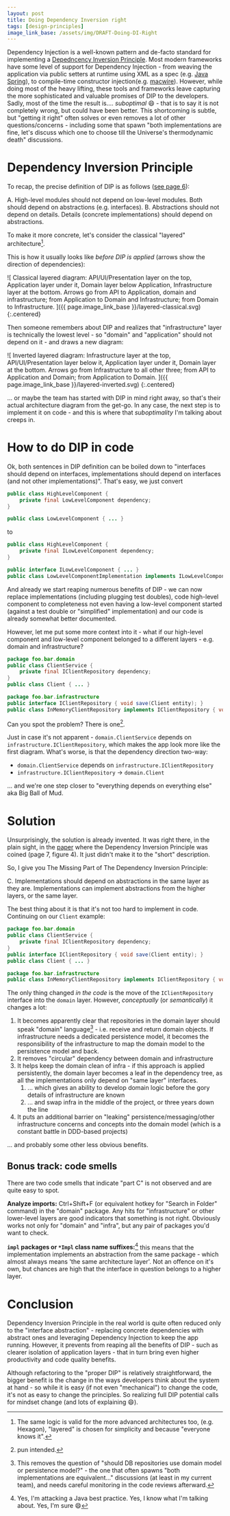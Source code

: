 ```yaml
---
layout: post
title: Doing Dependency Inversion right
tags: [design-principles]
image_link_base: /assets/img/DRAFT-Doing-DI-Right
---
```


Dependency Injection is a well-known pattern and de-facto standard for implementing a [Depedncency Inversion
Principle][DIP]. Most modern frameworks have some level of support for Dependency Injection - from weaving the 
application via public setters at runtime using XML as a spec (e.g. [Java Spring][spring]), to compile-time 
constructor injection(e.g. [macwire](https://github.com/softwaremill/macwire)). However, while doing most of
the heavy lifting, these tools and frameworks leave capturing the more sophisticated and valuable promises of DIP 
to the developers. Sadly, most of the time the result is.... _suboptimal_ :smile: - that is to say it is not completely
wrong, but could have been better. This shortcoming is subtle, but "getting it right" often solves or even removes
a lot of other questions/concerns - including some that spawn "both implementations are fine, let's discuss 
which one to choose till the Universe's thermodynamic death" discussions.

[DIP]: https://web.archive.org/web/20110714224327/http://www.objectmentor.com/resources/articles/dip.pdf
[spring]: https://docs.spring.io/spring/docs/current/spring-framework-reference/core.html#beans-factory-metadata
[spring-annotations]: https://docs.spring.io/spring/docs/current/spring-framework-reference/core.html#beans-annotation-config

# Dependency Inversion Principle

To recap, the precise definition of DIP is as follows ([see page 6][DIP]):

> 
A. High-level modules should not depend on low-level modules. Both should depend on abstractions (e.g. interfaces).
B. Abstractions should not depend on details. Details (concrete implementations) should depend on abstractions.

To make it more concrete, let's consider the classical "layered" architecture[^1].

This is how it usually looks like _before DIP is applied_ (arrows show the direction of dependencies):

![
    Classical layered diagram: API/UI/Presentation layer on the top, Application layer under it, 
    Domain layer below Application, Infrastructure layer at the bottom. 
    Arrows go from API to Application, domain and infrastructure; from Application to Domain and Infrastructure;
    from Domain to Infrastructure.
]({{ page.image_link_base }}/layered-classical.svg)
{:.centered}

Then someone remembers about DIP and realizes that "infrastructure" layer is technically the lowest level - so "domain"
and "application" should not depend on it - and draws a new diagram:

![
    Inverted layered diagram: Infrastructure layer at the top, API/UI/Presentation layer below it, 
    Application layer under it, Domain layer at the bottom. 
    Arrows go from Infrastructure to all other three; from API to Application and Domain; from Application to Domain.
]({{ page.image_link_base }}/layered-inverted.svg)
{:.centered}

[^1]: The same logic is valid for the more advanced architectures too, (e.g. Hexagon), "layered" is chosen for 
    simplicity and because "everyone knows it".
    
... or maybe the team has started with DIP in mind right away, so that's their actual architecture diagram from the get-go.
In any case, the next step is to implement it on code - and this is where that _suboptimality_ I'm talking about creeps in.

# How to do DIP in code 

Ok, both sentences in DIP definition can be boiled down to "interfaces should depend on interfaces, 
implementations should depend on interfaces (and not other implementations)". That's easy, we just convert 


```java
public class HighLevelComponent {
    private final LowLevelComponent dependency;
}

public class LowLevelComponent { ... }
``` 

to 

```java
public class HighLevelComponent {
    private final ILowLevelComponent dependency;
}

public interface ILowLevelComponent { ... }
public class LowLevelComponentImplementation implements ILowLevelComponent { ... }
```

And already we start reaping numerous benefits of DIP - we can now replace implementations (including plugging test 
doubles), code high-level component to completeness not even having a low-level component started (against a test
double or "simplified" implementation) and our code is already somewhat better documented.

However, let me put some more context into it - what if our high-level component and low-level component belonged to a
different layers - e.g. domain and infrastructure?

```java
package foo.bar.domain
public class ClientService {
    private final IClientRepository dependency;
}
public class Client { ... }

package foo.bar.infrastructure
public interface IClientRepository { void save(Client entity); }
public class InMemoryClientRepository implements IClientRepository { void save(Client entity); }
```

Can you spot the problem? There is one[^2].

Just in case it's not apparent - `domain.ClientService` depends on `infrastructure.IClientRepository`, which makes the
app look more like the first diagram. What's worse, is that the dependency direction two-way:

* `domain.ClientService` depends on `infrastructure.IClientRepository`
* `infrastructure.IClientRepository` -> `domain.Client`

... and we're one step closer to "everything depends on everything else" aka Big Ball of Mud.

[^2]: pun intended.

# Solution

Unsurprisingly, the solution is already invented. It was right there, in the plain sight, in the [paper][DIP] where
the Dependency Inversion Principle was coined (page 7, figure 4). It just didn't make it to the "short" description.

So, I give you The Missing Part of The Dependency Inversion Principle:  

>
C. Implementations should depend on abstractions in the same layer as they are. Implementations can implement
abstractions from the higher layers, or the same layer.

The best thing about it is that it's not too hard to implement in code. Continuing on our `Client` example:

```java
package foo.bar.domain
public class ClientService {
    private final IClientRepository dependency;
}
public interface IClientRepository { void save(Client entity); }
public class Client { ... }

package foo.bar.infrastructure
public class InMemoryClientRepository implements IClientRepository { void save(Client entity); }
```

The only thing changed _in the code_ is the move of the `IClientRepository` interface into the `domain` layer. However, 
_conceptually_ (or _semantically_) it changes a lot:

1. It becomes apparently clear that repositories in the domain layer should speak "domain" language[^3] - i.e. receive
and return domain objects. If infrastructure needs a dedicated persistence model, it becomes the responsibility of the
infrastructure to map the domain model to the persistence model and back.
2. It removes "circular" dependency between domain and infrastructure
3. It helps keep the domain clean of infra - if this approach is applied persistently, the domain layer becomes a leaf
in the dependency tree, as all the implementations only depend on "same layer" interfaces.
    1. ... which gives an ability to develop domain logic before the gory details of infrastructure are known
    2. ... and swap infra in the middle of the project, or three years down the line
4. It puts an additional barrier on "leaking" persistence/messaging/other infrastructure concerns and concepts into 
the domain model (which is a constant battle in DDD-based projects)

... and probably some other less obvious benefits.

[^3]: This removes the question of "should DB repositories use domain model or persistence model?" - the one
    that often spawns "both implementations are equivalent..." discussions (at least in my current team), and needs 
    careful monitoring in the code reviews afterward.
    
## Bonus track: code smells

There are two code smells that indicate "part C" is not observed and are quite easy to spot.

**Analyze imports:** Ctrl+Shift+F (or equivalent hotkey for "Search in Folder" command) in the "domain" package. 
Any hits for "infrastructure" or other lower-level layers are good indicators that something is not right. Obviously 
works not only for "domain" and "infra", but any pair of packages you'd want to check.

**`impl` packages or `*Impl` class name suffixes:**[^4] this means that the implementation implements an abstraction 
from the same package - which almost always means 'the same architecture layer'. Not an offence on it's own, but
chances are high that the interface in question belongs to a higher layer. 

[^4]: Yes, I'm attacking a Java best practice. Yes, I know what I'm talking about. Yes, I'm sure :smile: 

# Conclusion

Dependency Inversion Principle in the real world is quite often reduced only to the "interface abstraction" - replacing
concrete dependencies with abstract ones and leveraging Dependency Injection to keep the app running. However, it
prevents from reaping all the benefits of DIP - such as clearer isolation of application layers - that in turn bring
even higher productivity and code quality benefits.

Although refactoring to the "proper DIP" is relatively straightforward, the bigger benefit is the change in the ways
developers think about the system at hand - so while it is easy (if not even "mechanical") to change the code, it's not
as easy to change the principles. So realizing full DIP potential calls for mindset change 
(and lots of explaining :smile:).
